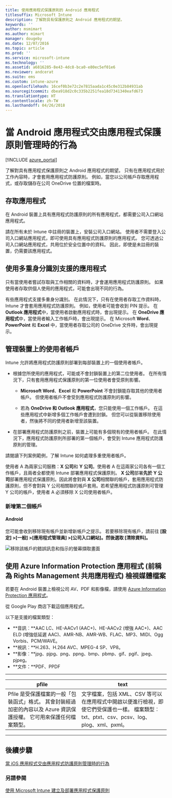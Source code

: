 ```yaml
---
title: 使用應用程式保護原則的 Android 應用程式
titlesuffix: Microsoft Intune
description: 了解對具有保護原則之 Android 應用程式的期望。
keywords: ''
author: msmimart
ms.author: mimart
manager: dougeby
ms.date: 12/07/2016
ms.topic: article
ms.prod: ''
ms.service: microsoft-intune
ms.technology: ''
ms.assetid: a6816285-8e43-4dc8-bca0-e80ec5ef01e6
ms.reviewer: andcerat
ms.suite: ems
ms.custom: intune-azure
ms.openlocfilehash: 16cef0b3e72c2e7815aada1c45c0e312b84931ab
ms.sourcegitcommit: dbea918d2c0c335b2251fea18d7341340eafd673
ms.translationtype: HT
ms.contentlocale: zh-TW
ms.lasthandoff: 04/26/2018
---
```

# <a name="what-to-expect-when-your-android-app-is-managed-by-app-protection-policies"></a>當 Android 應用程式交由應用程式保護原則管理時的行為 

[!INCLUDE [azure_portal](./includes/azure_portal.md)]

了解對具有應用程式保護原則之 Android 應用程式的期望。 只有在應用程式用於工作內容時，才會套用應用程式防護原則。 例如，當您以公司帳戶存取應用程式，或存取儲存在公司 OneDrive 位置的檔案時。
##  <a name="accessing-apps"></a>存取應用程式

在 Android 裝置上具有應用程式防護原則的所有應用程式，都需要公司入口網站應用程式。

請在所有未於 Intune 中註冊的裝置上，安裝公司入口網站。 使用者不需要登入公司入口網站應用程式，即可使用具有應用程式防護原則的應用程式。
您可透過公司入口網站應用程式，共用位於安全位置中的資料。 因此，即使是未註冊的裝置，仍需要該應用程式。


##  <a name="using-apps-with-multi-identity-support"></a>使用多重身分識別支援的應用程式

只有當使用者嘗試存取與工作相關的資料時，才會運用應用程式防護原則。  如果使用者存取供個人使用的應用程式，可能會出現不同的行為。

有些應用程式支援多重身分識別。 在此情況下，只有在使用者存取工作資料時，Intune 才會套用應用程式防護原則。  例如，使用者可能會收到 PIN 提示。  在 **Outlook 應用程式**中，當使用者啟動應用程式時，會出現提示。 在 **OneDrive 應用程式**中，當使用者輸入工作帳戶時，會出現提示。  在 Microsoft **Word**、**PowerPoint** 和 **Excel** 中，當使用者存取公司的 OneDrive 文件時，會出現提示。
##  <a name="managing-user-accounts-on-the-device"></a>管理裝置上的使用者帳戶

Intune 允許將應用程式防護原則部署到每部裝置上的一個使用者帳戶。

* 根據您所使用的應用程式，可能或不會封鎖裝置上的第二位使用者。 在所有情況下，只有套用應用程式保護原則的第一位使用者會受原則影響。

  * **Microsoft Word**、**Excel** 和 **PowerPoint** 不會封鎖能存取其他的使用者帳戶。 但使用者帳戶不會受到應用程式防護原則的影響。

  * 若為 **OneDrive 和 Outlook 應用程式**，您只能使用一個工作帳戶。  在這些應用程式中新增多個工作帳戶會遭到封鎖。  但您可以從裝置移除使用者，然後將不同的使用者新增至該裝置。


* 在部署應用程式防護原則之前，裝置上可能有多個現有的使用者帳戶。 在此情況下，應用程式防護原則所部署的第一個帳戶，會受到 Intune 應用程式防護原則的管理。


請閱讀下列案例範例，了解 Intune 如何處理多重使用者帳戶。

使用者 A 為兩家公司服務：**X 公司**和 **Y 公司**。使用者 A 在這兩家公司各有一個工作帳戶，且兩者全都使用 Intune 部署應用程式保護原則。 **X 公司**部署**先於** **Y 公司**部署應用程式保護原則。因此將會對與 **X 公司**相關聯的帳戶，套用應用程式防護原則，但不會對與 Y 公司相關聯的帳戶套用。若希望應用程式防護原則可管理 Y 公司的帳戶，使用者 A 必須移除 X 公司使用者帳戶。
### <a name="adding-a-second-account"></a>新增第二個帳戶
####  <a name="android"></a>Android
您可能會收到移除現有帳戶並新增新帳戶之提示。  若要移除現有帳戶，請前往 **[設定] &gt;[一般] &gt;[應用程式管理員] &gt;[公司入口網站]。然後選取 [清除資料]。**

![移除該帳戶的錯誤訊息和指示的螢幕擷取畫面](./media/android-switch-user.png)

##  <a name="viewing-media-files-with-the-azure-information-protection-app-previously-known-as-rights-management-sharing-app"></a>使用 Azure Information Protection 應用程式 (前稱為 Rights Management 共用應用程式) 檢視媒體檔案
若要在 Android 裝置上檢視公司 AV、PDF 和影像檔，請使用 [Azure Information Protection 應用程式](https://play.google.com/store/apps/details?id=com.microsoft.ipviewer)。

從 Google Play 商店下載這個應用程式。  

以下是支援的檔案類型：

* **音訊︰**AAC LC、HE-AACv1 (AAC+)、HE-AACv2 (增強 AAC+)、AAC ELD (增強低延遲 AAC)、AMR-NB、AMR-WB、FLAC、MP3、MIDI、Ogg Vorbis、PCM/WAVE。
* **視訊︰**H.263、H.264 AVC、MPEG-4 SP、VP8。
* **影像︰**jpg、pjpg、png、ppng、bmp、pbmp、gif、pgif、jpeg、pjpeg。
* **文件：**PDF、PPDF

------------

|                                                                                 <strong>pfile</strong>                                                                                 |                                                                      <strong>text</strong>                                                                      |
|----------------------------------------------------------------------------------------------------------------------------------------------------------------------------------------|-----------------------------------------------------------------------------------------------------------------------------------------------------------------|
| Pfile 是受保護檔案的一般「包裝函式」格式。 其會封裝經過加密的內容以及 Azure 資訊保護授權。 它可用來保護任何檔案類型。 | 文字檔案，包括 XML、CSV 等可以在應用程式中開啟以便進行檢視，即使它們受保護也一樣。 檔案類型︰txt、ptxt、csv、pcsv、log、plog、xml、pxml。 |

---------------
## <a name="next-steps"></a>後續步驟
[當 iOS 應用程式交由應用程式防護原則管理時的行為](app-protection-enabled-apps-ios.md)

### <a name="see-also"></a>另請參閱
[使用 Microsoft Intune 建立及部署應用程式保護原則](app-protection-policies.md)
